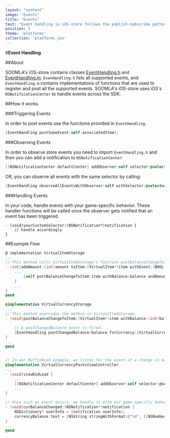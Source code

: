 ```yaml
---
layout: "content"
image: "Events"
title: "Events"
text: "Event handling in iOS-store follows the publish-subscribe pattern."
position: 5
theme: 'platforms'
collection: 'platforms_ios'
---
```


#**Event Handling**

##About

SOOMLA's iOS-store contains classes [EventHandling.h](https://github.com/soomla/ios-store/blob/master/SoomlaiOSStore/EventHandling.h) and [EventHandling.m](https://github.com/soomla/ios-store/blob/master/SoomlaiOSStore/EventHandling.m). `EvenHandling.h` lists all supported events, and `EventHandling.m` contains implementations of functions that are used to register and post all the supported events. SOOMLA's iOS-store uses iOS's `NSNotificationCenter` to handle events across the SDK.

##How it works

###Triggering Events

In order to post events use the functions provided in `EventHandling`.

``` objectivec
[EventHandling postSomeEvent:self.associatedItem];
```

###Observing Events

In order to observe store events you need to import `EventHandling.h` and then you can add a notification to `NSNotificationCenter`:

``` objectivec
[[NSNotificationCenter defaultCenter] addObserver:self selector:@selector(yourCustomSelector:) name:EVENT_ITEM_PURCHASED object:nil];
```

OR, you can observe all events with the same selector by calling:

``` objectivec
[EventHandling observeAllEventsWithObserver:self withSelector:@selector(yourCustomSelector:)];
```

###Handling Events

In your code, handle events with your game-specific behavior. These handler functions will be called once the observer gets notified that an event has been triggered.

```
- (void)yourCustomSelector:(NSNotification*)notification {
    // handle accordingly
}
```

##Example Flow

``` objectivec
@ implementation VirtualItemStorage
...
// This method calls VirtualItemStorage's function postBalanceChangeToItem.
- (int)addAmount:(int)amount toItem:(VirtualItem*)item withEvent:(BOOL)notify {
    ...
        [self postBalanceChangeToItem:item withBalance:balance andAmountAdded:amount];
    }
    ...
}
@end

@implementation VirtualCurrencyStorage
...
// This method overrides the method in VirtualItemStorage.
- (void)postBalanceChangeToItem:(VirtualItem*)item withBalance:(int)balance andAmountAdded:(int)amountAdded {

    // A postChangedBalance event is fired.
    [EventHandling postChangedBalance:balance forCurrency:(VirtualCurrency*)item withAmount:amountAdded];
}
...
@end


// In our MuffinRush example, we listen for the event of a change in balance.
@implementation VirtualCurrencyPacksViewController
...
- (void)viewDidLoad {
    ...
    [[NSNotificationCenter defaultCenter] addObserver:self selector:@selector(curBalanceChanged:) name:EVENT_CURRENCY_BALANCE_CHANGED object:nil];
    ...
}

// Once such an event occurs, we handle it with our game-specific behavior.
- (void)curBalanceChanged:(NSNotification*)notification {
    NSDictionary* userInfo = [notification userInfo];
    currencyBalance.text = [NSString stringWithFormat:@"%d", [(NSNumber*)[userInfo objectForKey:@"balance"] intValue]];
}
...
@end

```
